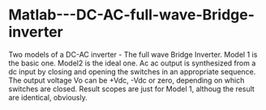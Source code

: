 # Matlab---DC-AC-full-wave-Bridge-inverter
Two models of a DC-AC inverter - The full wave Bridge Inverter.
Model 1 is the basic one.
Model2 is the ideal one.
Ac ac output is synthesized from a dc input by closing and opening the switches in an appropriate sequence. The output voltage Vo can be +Vdc, -Vdc or zero, depending on which switches are closed.
Result scopes are just for Model 1, althoug the result are identical, obviously.
